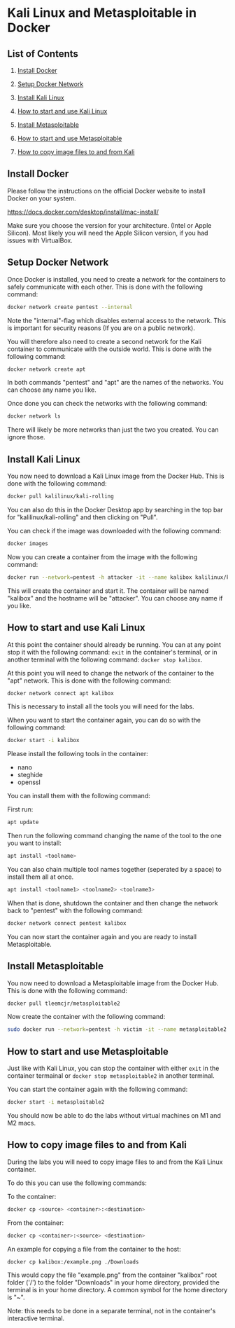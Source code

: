 # Kali Linux and Metasploitable in Docker

## List of Contents

1. [Install Docker](#install-docker)

2. [Setup Docker Network](#setup-docker-network)

3. [Install Kali Linux](#install-kali-linux)

4. [How to start and use Kali Linux](#how-to-start-and-use-kali-linux)

5. [Install Metasploitable](#install-metasploitable)

6. [How to start and use Metasploitable](#how-to-start-and-use-metasploitable)

7. [How to copy image files to and from Kali](#how-to-copy-image-files-to-and-from-kali)

## Install Docker

Please follow the instructions on the official Docker website to install Docker on your system.

<https://docs.docker.com/desktop/install/mac-install/>

Make sure you choose the version for your architecture. (Intel or Apple Silicon). Most likely you will need the Apple Silicon version, if you had issues with VirtualBox.

## Setup Docker Network

Once Docker is installed, you need to create a network for the containers to safely communicate with each other. This is done with the following command:

```bash
docker network create pentest --internal
```

Note the "internal"-flag which disables external access to the network. This is important for security reasons (If you are on a public network).

You will therefore also need to create a second network for the Kali container to communicate with the outside world. This is done with the following command:

```bash
docker network create apt
```

In both commands "pentest" and "apt" are the names of the networks. You can choose any name you like.

Once done you can check the networks with the following command:

```bash
docker network ls
```

There will likely be more networks than just the two you created. You can ignore those.

## Install Kali Linux

You now need to download a Kali Linux image from the Docker Hub. This is done with the following command:

```bash
docker pull kalilinux/kali-rolling
```

You can also do this in the Docker Desktop app by searching in the top bar for "kalilinux/kali-rolling" and then clicking on "Pull".

You can check if the image was downloaded with the following command:

```bash
docker images
```

Now you can create a container from the image with the following command:

```bash
docker run --network=pentest -h attacker -it --name kalibox kalilinux/kali-rolling
```

This will create the container and start it. The container will be named "kalibox" and the hostname will be "attacker". You can choose any name if you like.

## How to start and use Kali Linux

At this point the container should already be running. You can at any point stop it with the following command:
`
exit
` in the container's terminal, or in another terminal with the following command:
`
docker stop kalibox
`.

At this point you will need to change the network of the container to the "apt" network. This is done with the following command:

```bash
docker network connect apt kalibox
```

This is necessary to install all the tools you will need for the labs.

When you want to start the container again, you can do so with the following command:

```bash
docker start -i kalibox
```

Please install the following tools in the container:

- nano
- steghide
- openssl

You can install them with the following command:

First run:

```bash
apt update
```

Then run the following command changing the name of the tool to the one you want to install:

```bash
apt install <toolname>
```

You can also chain multiple tool names together (seperated by a space) to install them all at once.

```bash
apt install <toolname1> <toolname2> <toolname3>
```

When that is done, shutdown the container and then change the network back to "pentest" with the following command:

```bash
docker network connect pentest kalibox
```

You can now start the container again and you are ready to install Metasploitable.

## Install Metasploitable

You now need to download a Metasploitable image from the Docker Hub. This is done with the following command:

```bash
docker pull tleemcjr/metasploitable2
```

Now create the container with the following command:

```bash
sudo docker run --network=pentest -h victim -it --name metasploitable2 tleemcjr/metasploitable2
```

## How to start and use Metasploitable

Just like with Kali Linux, you can stop the container with either
`exit` in the container termainal or `docker stop metasploitable2` in another terminal.

You can start the container again with the following command:

```bash
docker start -i metasploitable2
```

You should now be able to do the labs without virtual machines on M1 and M2 macs.

## How to copy image files to and from Kali

During the labs you will need to copy image files to and from the Kali Linux container.

To do this you can use the following commands:

To the container:

```bash
docker cp <source> <container>:<destination>
```

From the container:

```bash
docker cp <container>:<source> <destination>
```

An example for copying a file from the container to the host:

```bash
docker cp kalibox:/example.png ./Downloads
```

This would copy the file "example.png" from the container "kalibox" root folder ('/') to the folder "Downloads" in your home directory, provided the terminal is in your home directory. A common symbol for the home directory is "~".

Note: this needs to be done in a separate terminal, not in the container's interactive terminal.
